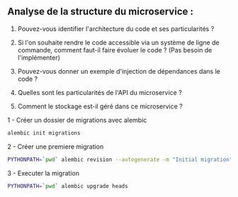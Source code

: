 


## Analyse de la structure du microservice :

1. Pouvez-vous identifier l'architecture du code et ses particularités ?

2. Si l'on souhaite rendre le code accessible via un système de ligne de commande, comment faut-il faire évoluer le code ? (Pas besoin de l'implémenter)

3. Pouvez-vous donner un exemple d'injection de dépendances dans le code ?

4. Quelles sont les particularités de l'API du microservice ?

5. Comment le stockage est-il géré dans ce microservice ?




1 - Créer un dossier de migrations avec alembic

```bash
alembic init migrations
```

2 - Créer une premiere migration

```bash
PYTHONPATH=`pwd` alembic revision --autogenerate -m "Initial migration"
```

3 - Executer la migration 

```bash
PYTHONPATH=`pwd` alembic upgrade heads
```